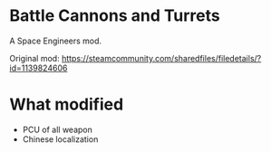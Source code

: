 ﻿# Battle Cannons and Turrets
A Space Engineers mod.

Original mod: https://steamcommunity.com/sharedfiles/filedetails/?id=1139824606

# What modified
* PCU of all weapon
* Chinese localization
